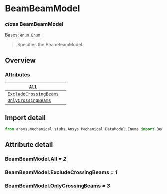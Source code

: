 # BeamBeamModel

### *class* BeamBeamModel

Bases: [`enum.Enum`](https://docs.python.org/3/library/enum.html#enum.Enum)

> Specifies the BeamBeamModel.

> <!-- !! processed by numpydoc !! -->

## Overview

### Attributes

| [`All`](#BeamBeamModel.All)                                   |    |
|---------------------------------------------------------------|----|
| [`ExcludeCrossingBeams`](#BeamBeamModel.ExcludeCrossingBeams) |    |
| [`OnlyCrossingBeams`](#BeamBeamModel.OnlyCrossingBeams)       |    |

## Import detail

```python
from ansys.mechanical.stubs.Ansys.Mechanical.DataModel.Enums import BeamBeamModel
```

## Attribute detail

### BeamBeamModel.All *= 2*

### BeamBeamModel.ExcludeCrossingBeams *= 1*

### BeamBeamModel.OnlyCrossingBeams *= 3*
